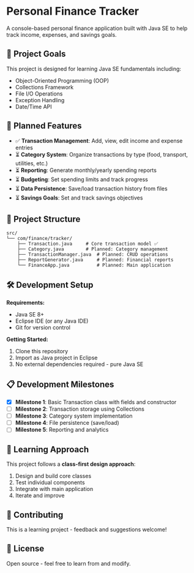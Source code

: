 # Personal Finance Tracker

A console-based personal finance application built with Java SE to help track income, expenses, and savings goals.

## 🎯 Project Goals

This project is designed for learning Java SE fundamentals including:
- Object-Oriented Programming (OOP)
- Collections Framework
- File I/O Operations
- Exception Handling
- Date/Time API

## 🚀 Planned Features

- ✅ **Transaction Management**: Add, view, edit income and expense entries
- ⏳ **Category System**: Organize transactions by type (food, transport, utilities, etc.)
- ⏳ **Reporting**: Generate monthly/yearly spending reports
- ⏳ **Budgeting**: Set spending limits and track progress
- ⏳ **Data Persistence**: Save/load transaction history from files
- ⏳ **Savings Goals**: Set and track savings objectives

## 📁 Project Structure

```
src/
└── com/finance/tracker/
    ├── Transaction.java     # Core transaction model ✅
    ├── Category.java        # Planned: Category management
    ├── TransactionManager.java  # Planned: CRUD operations
    ├── ReportGenerator.java     # Planned: Financial reports
    └── FinanceApp.java          # Planned: Main application
```

## 🛠 Development Setup

**Requirements:**
- Java SE 8+ 
- Eclipse IDE (or any Java IDE)
- Git for version control

**Getting Started:**
1. Clone this repository
2. Import as Java project in Eclipse
3. No external dependencies required - pure Java SE

## 📋 Development Milestones

- [x] **Milestone 1**: Basic Transaction class with fields and constructor
- [ ] **Milestone 2**: Transaction storage using Collections
- [ ] **Milestone 3**: Category system implementation
- [ ] **Milestone 4**: File persistence (save/load)
- [ ] **Milestone 5**: Reporting and analytics

## 🧪 Learning Approach

This project follows a **class-first design approach**:
1. Design and build core classes
2. Test individual components
3. Integrate with main application
4. Iterate and improve

## 🤝 Contributing

This is a learning project - feedback and suggestions welcome!

## 📝 License

Open source - feel free to learn from and modify.
